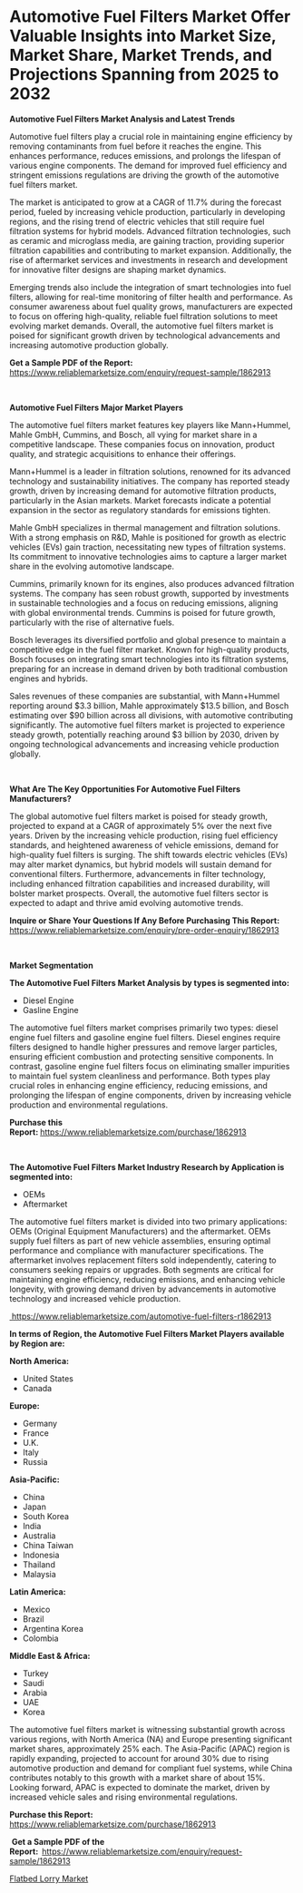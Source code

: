 <p><h1>Automotive Fuel Filters Market Offer Valuable Insights into Market Size, Market Share, Market Trends, and Projections Spanning from 2025 to 2032</h1></p><p><strong>Automotive Fuel Filters Market Analysis and Latest Trends</strong></p>
<p><p>Automotive fuel filters play a crucial role in maintaining engine efficiency by removing contaminants from fuel before it reaches the engine. This enhances performance, reduces emissions, and prolongs the lifespan of various engine components. The demand for improved fuel efficiency and stringent emissions regulations are driving the growth of the automotive fuel filters market.</p><p>The market is anticipated to grow at a CAGR of 11.7% during the forecast period, fueled by increasing vehicle production, particularly in developing regions, and the rising trend of electric vehicles that still require fuel filtration systems for hybrid models. Advanced filtration technologies, such as ceramic and microglass media, are gaining traction, providing superior filtration capabilities and contributing to market expansion. Additionally, the rise of aftermarket services and investments in research and development for innovative filter designs are shaping market dynamics.</p><p>Emerging trends also include the integration of smart technologies into fuel filters, allowing for real-time monitoring of filter health and performance. As consumer awareness about fuel quality grows, manufacturers are expected to focus on offering high-quality, reliable fuel filtration solutions to meet evolving market demands. Overall, the automotive fuel filters market is poised for significant growth driven by technological advancements and increasing automotive production globally.</p></p>
<p><strong>Get a Sample PDF of the Report:&nbsp;</strong> <a href="https://www.reliablemarketsize.com/enquiry/request-sample/1862913?utm_campaign=3075&utm_medium=2&utm_source=Github&utm_content=ia&utm_term=30032025&utm_id=automotive-fuel-filters">https://www.reliablemarketsize.com/enquiry/request-sample/1862913</a></p>
<p>&nbsp;</p>
<p><strong>Automotive Fuel Filters Major Market Players</strong></p>
<p><p>The automotive fuel filters market features key players like Mann+Hummel, Mahle GmbH, Cummins, and Bosch, all vying for market share in a competitive landscape. These companies focus on innovation, product quality, and strategic acquisitions to enhance their offerings.</p><p>Mann+Hummel is a leader in filtration solutions, renowned for its advanced technology and sustainability initiatives. The company has reported steady growth, driven by increasing demand for automotive filtration products, particularly in the Asian markets. Market forecasts indicate a potential expansion in the sector as regulatory standards for emissions tighten.</p><p>Mahle GmbH specializes in thermal management and filtration solutions. With a strong emphasis on R&D, Mahle is positioned for growth as electric vehicles (EVs) gain traction, necessitating new types of filtration systems. Its commitment to innovative technologies aims to capture a larger market share in the evolving automotive landscape.</p><p>Cummins, primarily known for its engines, also produces advanced filtration systems. The company has seen robust growth, supported by investments in sustainable technologies and a focus on reducing emissions, aligning with global environmental trends. Cummins is poised for future growth, particularly with the rise of alternative fuels.</p><p>Bosch leverages its diversified portfolio and global presence to maintain a competitive edge in the fuel filter market. Known for high-quality products, Bosch focuses on integrating smart technologies into its filtration systems, preparing for an increase in demand driven by both traditional combustion engines and hybrids.</p><p>Sales revenues of these companies are substantial, with Mann+Hummel reporting around $3.3 billion, Mahle approximately $13.5 billion, and Bosch estimating over $90 billion across all divisions, with automotive contributing significantly. The automotive fuel filters market is projected to experience steady growth, potentially reaching around $3 billion by 2030, driven by ongoing technological advancements and increasing vehicle production globally.</p></p>
<p>&nbsp;</p>
<p><strong>What Are The Key Opportunities For Automotive Fuel Filters Manufacturers?</strong></p>
<p><p>The global automotive fuel filters market is poised for steady growth, projected to expand at a CAGR of approximately 5% over the next five years. Driven by the increasing vehicle production, rising fuel efficiency standards, and heightened awareness of vehicle emissions, demand for high-quality fuel filters is surging. The shift towards electric vehicles (EVs) may alter market dynamics, but hybrid models will sustain demand for conventional filters. Furthermore, advancements in filter technology, including enhanced filtration capabilities and increased durability, will bolster market prospects. Overall, the automotive fuel filters sector is expected to adapt and thrive amid evolving automotive trends.</p></p>
<p><strong>Inquire or Share Your Questions If Any Before Purchasing This Report:</strong> <a href="https://www.reliablemarketsize.com/enquiry/pre-order-enquiry/1862913?utm_campaign=3075&utm_medium=2&utm_source=Github&utm_content=ia&utm_term=30032025&utm_id=automotive-fuel-filters">https://www.reliablemarketsize.com/enquiry/pre-order-enquiry/1862913</a></p>
<p>&nbsp;</p>
<p><strong>Market Segmentation</strong></p>
<p><strong>The Automotive Fuel Filters Market Analysis by types is segmented into:</strong></p>
<p><ul><li>Diesel Engine</li><li>Gasline Engine</li></ul></p>
<p><p>The automotive fuel filters market comprises primarily two types: diesel engine fuel filters and gasoline engine fuel filters. Diesel engines require filters designed to handle higher pressures and remove larger particles, ensuring efficient combustion and protecting sensitive components. In contrast, gasoline engine fuel filters focus on eliminating smaller impurities to maintain fuel system cleanliness and performance. Both types play crucial roles in enhancing engine efficiency, reducing emissions, and prolonging the lifespan of engine components, driven by increasing vehicle production and environmental regulations.</p></p>
<p><strong>Purchase this Report:&nbsp;</strong><a href="https://www.reliablemarketsize.com/purchase/1862913?utm_campaign=3075&utm_medium=2&utm_source=Github&utm_content=ia&utm_term=30032025&utm_id=automotive-fuel-filters">https://www.reliablemarketsize.com/purchase/1862913</a></p>
<p>&nbsp;</p>
<p><strong>The Automotive Fuel Filters Market Industry Research by Application is segmented into:</strong></p>
<p><ul><li>OEMs</li><li>Aftermarket</li></ul></p>
<p><p>The automotive fuel filters market is divided into two primary applications: OEMs (Original Equipment Manufacturers) and the aftermarket. OEMs supply fuel filters as part of new vehicle assemblies, ensuring optimal performance and compliance with manufacturer specifications. The aftermarket involves replacement filters sold independently, catering to consumers seeking repairs or upgrades. Both segments are critical for maintaining engine efficiency, reducing emissions, and enhancing vehicle longevity, with growing demand driven by advancements in automotive technology and increased vehicle production.</p></p>
<p><a href="https://www.reliablemarketsize.com/automotive-fuel-filters-r1862913?utm_campaign=3075&utm_medium=2&utm_source=Github&utm_content=ia&utm_term=30032025&utm_id=automotive-fuel-filters">&nbsp;https://www.reliablemarketsize.com/automotive-fuel-filters-r1862913</a></p>
<p><strong>In terms of Region, the Automotive Fuel Filters Market Players available by Region are:</strong></p>
<p>
    <p> <strong> North America: </strong>
        <ul>
            <li>United States</li>
            <li>Canada</li>
        </ul>
        </p> 
    <p> <strong> Europe: </strong>
        <ul>
            <li>Germany</li>
            <li>France</li>
            <li>U.K.</li>
            <li>Italy</li>
            <li>Russia</li>
        </ul>
        </p> 
    <p> <strong> Asia-Pacific: </strong>
        <ul>
            <li>China</li>
            <li>Japan</li>
            <li>South Korea</li>
            <li>India</li>
            <li>Australia</li>
            <li>China Taiwan</li>
            <li>Indonesia</li>
            <li>Thailand</li>
            <li>Malaysia</li>
        </ul>
        </p> 
    <p> <strong> Latin America: </strong>
        <ul>
            <li>Mexico</li>
            <li>Brazil</li>
            <li>Argentina Korea</li>
            <li>Colombia</li>
        </ul>
        </p> 
    <p> <strong> Middle East & Africa: </strong>
        <ul>
            <li>Turkey</li>
            <li>Saudi</li>
            <li>Arabia</li>
            <li>UAE</li>
            <li>Korea</li>
        </ul>
    </p>
    </p>
<p><p>The automotive fuel filters market is witnessing substantial growth across various regions, with North America (NA) and Europe presenting significant market shares, approximately 25% each. The Asia-Pacific (APAC) region is rapidly expanding, projected to account for around 30% due to rising automotive production and demand for compliant fuel systems, while China contributes notably to this growth with a market share of about 15%. Looking forward, APAC is expected to dominate the market, driven by increased vehicle sales and rising environmental regulations.</p></p>
<p><strong>Purchase this Report: </strong><a href="https://www.reliablemarketsize.com/purchase/1862913?utm_campaign=3075&utm_medium=2&utm_source=Github&utm_content=ia&utm_term=30032025&utm_id=automotive-fuel-filters">https://www.reliablemarketsize.com/purchase/1862913</a></p>
<p>&nbsp;<strong>Get a Sample PDF of the Report:&nbsp;&nbsp;</strong><a href="https://www.reliablemarketsize.com/enquiry/request-sample/1862913?utm_campaign=3075&utm_medium=2&utm_source=Github&utm_content=ia&utm_term=30032025&utm_id=automotive-fuel-filters">https://www.reliablemarketsize.com/enquiry/request-sample/1862913</a></p>
<p><strong></strong></p>
<p><p><a href="https://github.com/krulicfidura/Market-Research-Report-List-1/blob/main/flatbed-lorry-market.md?utm_campaign=3075&utm_medium=2&utm_source=Github&utm_content=ia&utm_term=30032025&utm_id=automotive-fuel-filters">Flatbed Lorry Market</a></p></p>